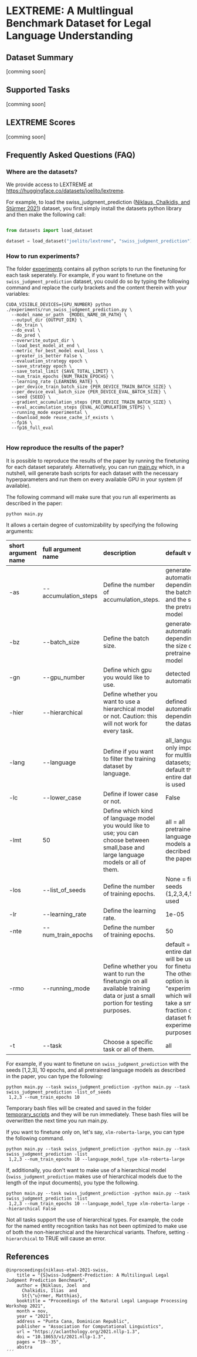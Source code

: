 # LEXTREME: A Multlingual Benchmark Dataset for Legal Language Understanding 

## Dataset Summary
[comming soon]
## Supported Tasks
[comming soon]
## LEXTREME Scores
[comming soon]
## Frequently Asked Questions (FAQ)

### Where are the datasets?
We provide access to LEXTREME at https://huggingface.co/datasets/joelito/lextreme.  

For example, to load the swiss_judgment_prediction ([Niklaus, Chalkidis, and Stürmer 2021](https://aclanthology.org/2021.nllp-1.3/)) dataset, you first simply install the datasets python library and then make the following call:

```python

from datasets import load_dataset

dataset = load_dataset("joelito/lextreme", "swiss_judgment_prediction")

```


### How to run experiments?

The folder [experiments](https://github.com/JoelNiklaus/LEXTREME/tree/main/experiments) contains all python scripts to run the finetuning for each task seperately. For example, if you want to finetune on the ```swiss_judgment_prediction``` dataset, you could do so by typing the following command and replace the curly brackets and the content therein with your variables:  

```
CUDA_VISIBLE_DEVICES={GPU_NUMBER} python ./experiments/run_swiss_judgment_prediction.py \
  --model_name_or_path  {MODEL_NAME_OR_PATH} \
  --output_dir {OUTPUT_DIR} \
  --do_train \
  --do_eval \
  --do_pred \
  --overwrite_output_dir \
  --load_best_model_at_end \
  --metric_for_best_model eval_loss \
  --greater_is_better False \
  --evaluation_strategy epoch \
  --save_strategy epoch \
  --save_total_limit {SAVE_TOTAL_LIMIT} \
  --num_train_epochs {NUM_TRAIN_EPOCHS} \
  --learning_rate {LEARNING_RATE} \
  --per_device_train_batch_size {PER_DEVICE_TRAIN_BATCH_SIZE} \
  --per_device_eval_batch_size {PER_DEVICE_EVAL_BATCH_SIZE} \
  --seed {SEED} \
  --gradient_accumulation_steps {PER_DEVICE_TRAIN_BATCH_SIZE} \
  --eval_accumulation_steps {EVAL_ACCUMULATION_STEPS} \
  --running_mode experimental \
  --download_mode reuse_cache_if_exists \
  --fp16 \
  --fp16_full_eval


```


### How reproduce the results of the paper?

It is possible to reproduce the results of the paper by running the finetuning for each dataset separately. Alternatively, you can run [main.py](https://github.com/JoelNiklaus/LEXTREME/tree/main/main.py) which, in a nutshell, will generate bash scripts for each dataset with the necessary hyperparameters and run them on every available GPU in your system (if available). 

The following command will make sure that you run all experiments as described in the paper:

```
python main.py
```

It allows a certain degree of customizability by specifying the following arguments:


| short argument name   | full argument name   | description                                                                                                                            | default value                                                                                                                                                                |
|:----------------------|:---------------------|:---------------------------------------------------------------------------------------------------------------------------------------|:-----------------------------------------------------------------------------------------------------------------------------------------------------------------------------|
| -as                   | --accumulation_steps | Define the number of accumulation_steps.                                                                                               | generated automatically depending on the batch size and the size of the pretrained model                                                                                     |
| -bz                   | --batch_size         | Define the batch size.                                                                                                                 | generated automatically depending on the size of the pretrained model                                                                                                        |
| -gn                   | --gpu_number         | Define which gpu you would like to use.                                                                                                | detected automatically                                                                                                                                                       |
| -hier                 | --hierarchical       | Define whether you want to use a hierarchical model or not. Caution: this will not work for every task.                                | defined automatically depending on the dataset                                                                                                                               |
| -lang                 | --language           | Define if you want to filter the training dataset by language.                                                                         | all_languages; only important for multlingual datasets; per default the entire dataset is used                                                                               |
| -lc                   | --lower_case         | Define if lower case or not.                                                                                                           | False                                                                                                                                                                        |
| -lmt                  | 50                   | Define which kind of language model you would like to use; you can choose between small,base and large language models or all of them. | all = all pretrained language models as decribed in the paper                                                                                                                |
| -los                  | --list_of_seeds      | Define the number of training epochs.                                                                                                  | None = five seeds (1,2,3,4,5) are used                                                                                                                                       |
| -lr                   | --learning_rate      | Define the learning rate.                                                                                                              | 1e-05                                                                                                                                                                        |
| -nte                  | --num_train_epochs   | Define the number of training epochs.                                                                                                  | 50                                                                                                                                                                           |
| -rmo                  | --running_mode       | Define whether you want to run the finetungin on all available training data or just a small portion for testing purposes.             | default = the entire dataset will be used for finetuning. The other option is "experimental" which will only take a small fraction of the dataset for experimental purposes. |
| -t                    | --task               | Choose a specific task or all of them.                                                                                                 | all                                                                                                                                                                          |


For example, if you want to finetune on ```swiss_judgment_prediction``` with the seeds [1,2,3], 10 epochs, and all pretrained language models as described in the paper, you can type the following:

```
python main.py --task swiss_judgment_prediction -python main.py --task swiss_judgment_prediction -list_of_seeds
 1,2,3 --num_train_epochs 10
```

Temporary bash files will be created and saved in the folder [temporary_scripts](https://github.com/JoelNiklaus/LEXTREME/tree/main/temporary_scripts) and they will be run immediately. These bash files will be overwritten the next time you run main.py.

If you want to finetune only on, let's say, ```xlm-roberta-large```, you can type the following command.
```
python main.py --task swiss_judgment_prediction -python main.py --task swiss_judgment_prediction -list
 1,2,3 --num_train_epochs 10 --language_model_type xlm-roberta-large
```

If, additionally, you don't want to make use of a hierarchical model (```swiss_judgment_prediction``` makes use of hierarchical models due to the length of the input documents), you type the following.
```
python main.py --task swiss_judgment_prediction -python main.py --task swiss_judgment_prediction -list
 1,2,3 --num_train_epochs 10 --language_model_type xlm-roberta-large --hierarchical False
```
Not all tasks support the use of hierarchical types. For example, the code for the named entity recognition tasks has not been optimized to make use of both the non-hierarchical and the hierarchical variants. Thefore, setting ```-hierarchical``` to TRUE will cause an error.

## References

```
@inproceedings{niklaus-etal-2021-swiss,
    title = "{S}wiss-Judgment-Prediction: A Multilingual Legal Judgment Prediction Benchmark",
    author = {Niklaus, Joel  and
      Chalkidis, Ilias  and
      St{\"u}rmer, Matthias},
    booktitle = "Proceedings of the Natural Legal Language Processing Workshop 2021",
    month = nov,
    year = "2021",
    address = "Punta Cana, Dominican Republic",
    publisher = "Association for Computational Linguistics",
    url = "https://aclanthology.org/2021.nllp-1.3",
    doi = "10.18653/v1/2021.nllp-1.3",
    pages = "19--35",
    abstra
´´´